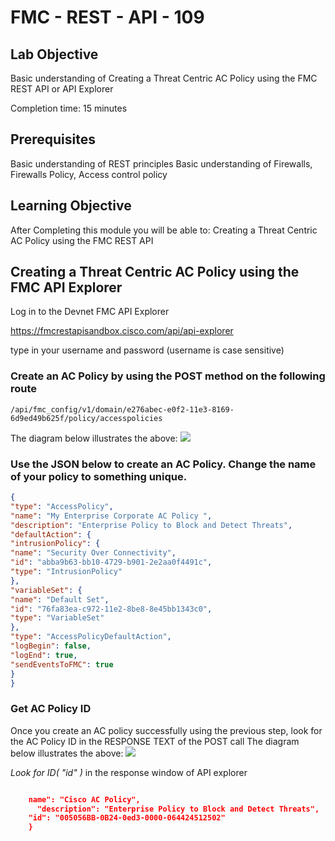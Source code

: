 # FMC - REST - API - 109

## Lab Objective

Basic understanding of Creating a Threat Centric AC Policy using the FMC REST API or API Explorer

Completion time: 15 minutes

## Prerequisites
Basic understanding of REST principles
Basic understanding of Firewalls, Firewalls Policy, Access control policy


## Learning Objective
After Completing this module you will be able to:
Creating a Threat Centric AC Policy using the FMC REST API

## Creating a Threat Centric AC Policy using the FMC API Explorer

Log in to the Devnet FMC API Explorer

https://fmcrestapisandbox.cisco.com/api/api-explorer

type in your username and password (username is case sensitive)

### Create an AC Policy by using the POST method on the following route
 `/api/fmc_config/v1/domain/e276abec-e0f2-11e3-8169-6d9ed49b625f/policy/accesspolicies`

 The diagram below illustrates the above:
 ![](/posts/files/firepower-restapi-109/assets/images/expl-01.png)

### Use the JSON below to create an AC Policy. Change the name of your policy to something unique.
```JSON
{
"type": "AccessPolicy",
"name": "My Enterprise Corporate AC Policy ",
"description": "Enterprise Policy to Block and Detect Threats",
"defaultAction": {
"intrusionPolicy": {
"name": "Security Over Connectivity",
"id": "abba9b63-bb10-4729-b901-2e2aa0f4491c",
"type": "IntrusionPolicy"
},
"variableSet": {
"name": "Default Set",
"id": "76fa83ea-c972-11e2-8be8-8e45bb1343c0",
"type": "VariableSet"
},
"type": "AccessPolicyDefaultAction",
"logBegin": false,
"logEnd": true,
"sendEventsToFMC": true
}
}
```
### Get AC Policy ID

Once you create an AC policy successfully using the previous step, look for the AC Policy ID in the RESPONSE TEXT of the POST call
The diagram below illustrates the above:
![](/posts/files/firepower-restapi-109/assets/images/expl-02.png)

*Look for ID( "id" )* in the response window of API explorer
```JSON

    name": "Cisco AC Policy",
 	  "description": "Enterprise Policy to Block and Detect Threats",
    "id": "005056BB-0B24-0ed3-0000-064424512502"
	}
```
